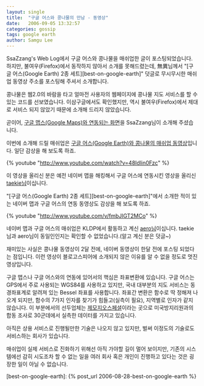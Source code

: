 ```yaml
---
layout: single
title:  "구글 어스와 콩나물의 만남 - 동영상"
date:   2006-09-05 13:32:57
categories: gossip
tags: google earth
author: Samgu Lee
---
```

SsaZzang's Web Log에서 구글 어스와 콩나물을 매쉬업한 글이 포스팅되었습니다. 하지만, 불여우(Firefox)에서 동작하지 않아서 소개를 못해드렸는데, 無異님께서 "[구글 어스(Google Earth) 2종 세트][best-on-google-earth]" 덧글로 무시무시한 매쉬업 동영상 주소를 포스팅해 주셔서 소개합니다.

콩나물은 웹2.0의 바람을 타고 얼마전 사용자의 웹페이지에 콩나물 지도 서비스를 할 수 있는 코드를 선보였습니다. 이삼구글에서도 확인했지만, 역시 불여우(Firefox)에서 제대로 서비스 되지 않았기 때문에 소개해 드리지 않았습니다.

곧이어, [구글 맵스(Google Maps)와 연동되는 화면](http://www.hometown.co.kr/57)을 SsaZzang님이 소개해 주셨습니다.

이번에 소개해 드릴 매쉬업은 [구글 어스(Google Earth)와 콩나물의 매쉬업 동영상](http://www.youtube.com/watch?v=48Idlin0Fzc)입니다. 일단 감상을 해 보도록 하죠.

{% youtube "http://www.youtube.com/watch?v=48Idlin0Fzc" %}

이 영상을 올리신 분은 예전 네이버 맵을 해킹해서 구글 어스에 연동시킨 영상을 올리신 [taekie님](http://www.youtube.com/profile?user=taekie)이십니다.

"[구글 어스(Google Earth) 2종 세트][best-on-google-earth]"에서 소개한 적이 있는 네이버 맵과 구글 어스의 연동 동영상도 감상을 해 보도록 하죠.

{% youtube "http://www.youtube.com/v/fmbJIGT2MCo" %}

네이버 맵과 구글 어스의 매쉬업은 KLDP에서 활동하고 계신 [aero님](http://kldp.org/user/540)이십니다. taekie님과 aero님이 동일인인지는 확인할 수 없었습니다.(알고 계신 분은 덧글~)

재미있는 사실은 콩나물 동영상이 2달 전에, 네이버 동영상이 한달 전에 포스팅 되었다는 점입니다. 이런 영상이 블로고스피어에 소개되지 않은 이유를 알 수 없을 정도로 멋진 영상입니다.

구글 맵스나 구글 어스와의 연동에 있어서의 핵심은 좌표변환에 있습니다. 구글 어스는 GPS에서 주로 사용되는 WGS84를 사용하고 있지만, 국내 대부분의 지도 서비스는 동경좌표계로 알려져 있는 Bessel 좌표를 사용합니다. 좌표간 변환은 함수로 딱 정해져 나오게 되지만, 함수의 7가지 인자를 찾기가 힘들고(실측이 필요), 지역별로 인자가 같지 않습니다. 이 부분에서의 선두업체는 [제모지오스페셜](http://geo.repl.net/)이라는 곳으로 미국방지리원과의 합동 조사로 30군데에서 실측한 데이터를 가지고 있습니다.

아직은 상용 서비스로 진행될만한 기술은 나오지 않고 있지만, 벌써 이정도의 기술로도 서비스하는 회사가 있습니다.

매쉬업이 실제 서비스로 진화하기 위해선 아직 가야할 길이 멀어 보이지만, 기존의 시스템에선 감히 시도조차 할 수 없는 일을 여러 회사 혹은 개인이 진행하고 있다는 것은 굉장한 일이 아닐 수 없습니다.

[best-on-google-earth]: {% post_url 2006-08-28-best-on-google-earth %}
